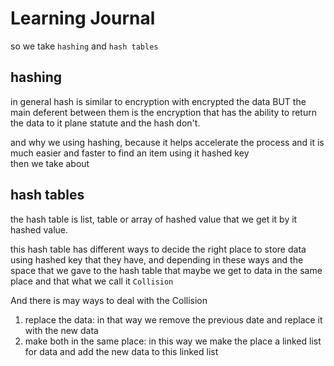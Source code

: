 # Learning Journal
so we take `hashing` and `hash tables` 
## hashing 

in general hash is similar to encryption with encrypted the data BUT the main deferent between them is the encryption that has the ability to return the data to it plane statute and the hash don't. 

and why we using hashing, because it helps accelerate the process and it is much easier and faster to find an item using it hashed key   
then we take about 
## hash tables

the hash table is list, table or array of hashed value that we get it by it hashed value.  

this hash table has different ways to decide the right place to store data using hashed key that they have, and depending in these ways and the space that we gave to the hash table that maybe we get to data in the same place and that what we call it `Collision` 


And there is may ways to deal with the Collision
1. replace the data: in that way we remove the previous date and replace it with the new data 
2. make both in the same place: in this way we make the place a linked list for data and add the new data to this linked list

